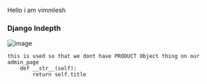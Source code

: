 Hello i am vimmlesh

### Django Indepth

![image](https://github.com/user-attachments/assets/a094c924-c2f3-48d2-82cf-82f359439df0)

```
this is used so that we dont have PRODUCT Object thing on our admin_page
    def __str__(self):
        return self.title      
```
